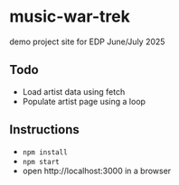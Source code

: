 # music-war-trek

demo project site for EDP June/July 2025

## Todo

- Load artist data using fetch
- Populate artist page using a loop

## Instructions

- `npm install`
- `npm start`
- open http://localhost:3000 in a browser
